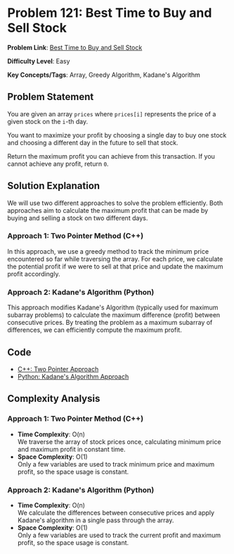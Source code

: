 # Problem 121: Best Time to Buy and Sell Stock

**Problem Link**: [Best Time to Buy and Sell Stock](https://leetcode.com/problems/best-time-to-buy-and-sell-stock/)

**Difficulty Level**: Easy

**Key Concepts/Tags**: Array, Greedy Algorithm, Kadane's Algorithm

## Problem Statement

You are given an array `prices` where `prices[i]` represents the price of a given stock on the `i`-th day.

You want to maximize your profit by choosing a single day to buy one stock and choosing a different day in the future to sell that stock.

Return the maximum profit you can achieve from this transaction. If you cannot achieve any profit, return `0`.

## Solution Explanation

We will use two different approaches to solve the problem efficiently. Both approaches aim to calculate the maximum profit that can be made by buying and selling a stock on two different days.

### Approach 1: Two Pointer Method (C++)

In this approach, we use a greedy method to track the minimum price encountered so far while traversing the array. For each price, we calculate the potential profit if we were to sell at that price and update the maximum profit accordingly.

### Approach 2: Kadane's Algorithm (Python)

This approach modifies Kadane's Algorithm (typically used for maximum subarray problems) to calculate the maximum difference (profit) between consecutive prices. By treating the problem as a maximum subarray of differences, we can efficiently compute the maximum profit.

## Code
- [C++: Two Pointer Approach](./solution_1.cpp)
- [Python: Kadane's Algorithm Approach](./solution_2.py)


## Complexity Analysis

### Approach 1: Two Pointer Method (C++)
- **Time Complexity**: O(n)  
  We traverse the array of stock prices once, calculating minimum price and maximum profit in constant time.
- **Space Complexity**: O(1)  
  Only a few variables are used to track minimum price and maximum profit, so the space usage is constant.

### Approach 2: Kadane's Algorithm (Python)
- **Time Complexity**: O(n)  
  We calculate the differences between consecutive prices and apply Kadane's algorithm in a single pass through the array.
- **Space Complexity**: O(1)  
  Only a few variables are used to track the current profit and maximum profit, so the space usage is constant.
